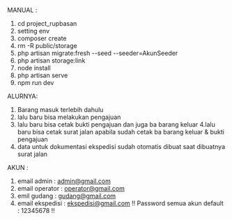 MANUAL :

1. cd project_rupbasan
2. setting env 
3. composer create
4. rm -R public/storage
5. php artisan migrate:fresh --seed --seeder=AkunSeeder
6. php artisan storage:link
7. node install
8. php artisan serve
9. npm run dev


ALURNYA:
1. Barang masuk terlebih dahulu
2. lalu baru bisa melakukan pengajuan
3. lalu baru bisa cetak bukti pengajuan dan juga ba barang keluar
4.lalu baru bisa cetak surat jalan apabila sudah cetak ba barang keluar & bukti pengajuan
5. data untuk dokumentasi ekspedisi sudah otomatis dibuat saat dibuatnya surat jalan

AKUN :

1. email admin : admin@gmail.com
2. email operator : operator@gmail.com
3. emil gudang : gudang@gmail.com
4. email ekspedisi : ekspedisi@gmail.com
!! Password semua akun default : 12345678 !!
